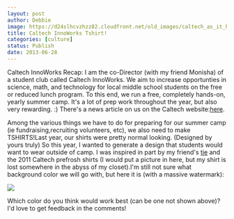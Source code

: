 ```yaml
---
layout: post
author: Debbie
image: https://d24slhcvzhzz82.cloudfront.net/old_images/caltech_as_it_happens/6a0105349b8251970b019103dd8c77970c.jpg
title: Caltech InnoWorks Tshirt! 
categories: [culture]
status: Publish
date: 2013-06-28
---
```


Caltech InnoWorks Recap: I am the co-Director (with my friend Monisha) of a student club called Caltech InnoWorks. We aim to increase opportunties in science, math, and technology for local middle school students on the free or reduced lunch program. To this end, we run a free, completely hands-on, yearly summer camp. It's a lot of prep work throughout the year, but also very rewarding. :) There's a news article on us on the Caltech website:[here](https://www.caltech.edu/content/caltech-innoworks-shows-middle-school-students-fun-side-science-and-engineering).

Among the various things we have to do for preparing for our summer camp (ie fundraising,recruiting volunteers, etc), we also need to make TSHIRTS!Last year, our shirts were pretty normal looking. (Designed by yours truly)
So this year, I wanted to generate a design that students would want to wear outside of camp. 
I was inspired in part by my friend's [tie](https://www.geeky-gadgets.com/wp-content/uploads/2011/04/Circuit-board-tie1.jpg) and the 2011 Caltech prefrosh shirts (I would put a picture in here, but my shirt is lost somewhere in the abyss of my closet).I'm still not sure what background color we will go with, but here it is (with a massive watermark):


![](https://d24slhcvzhzz82.cloudfront.net/old_images/caltech_as_it_happens/6a0105349b8251970b0192aba2c4f0970d.gif)

Which color do you think would work best (can be one not shown above)? I'd love to get feedback in the comments!
